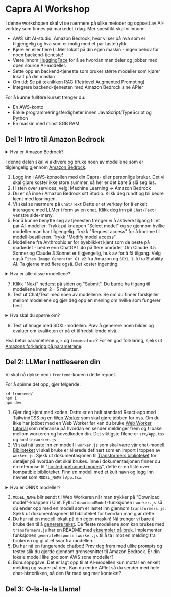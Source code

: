 # Capra AI Workshop

I denne workshopen skal vi se nærmere på ulike metoder og oppsett av AI-verktøy som finnes på markedet i dag. Mer spesifikt skal vi innom:

- AWS sitt AI-studio, Amazon Bedrock, hvor vi ser på hva som er tilgjengelig og hva som er mulig med et par tastetrykk.
- Kjøre en eller flere LLMer lokalt på din egen maskin - ingen behov for noen backend-tjeneste!
- Være innom [HuggingFace](https://huggingface.co/) for å se hvordan man deler og jobber med open source AI-modeller.
- Sette opp en backend-tjeneste som bruker større modeller som kjører lokalt på din maskin
- Om tid: Se på teknikken RAG (Retrievel Augmented Prompting)
- Integrere backend-tjenesten med Amazon Bedrock sine APIer

For å kunne fullføre kurset trenger du:

- En AWS-konto
- Enkle programmeringsferdigheter innen JavaScript/TypeScript og Python
- En maskin med minst 8GB RAM

## Del 1: Intro til Amazon Bedrock

<details>
<summary>Hva er Amazon Bedrock?</summary>

**Følgende oppsummering er generert av Anthrophic Claude 3.5 Sonnet v1:**

Amazon Bedrock er en fullt administrert tjeneste som gir utviklere og organisasjoner tilgang til en rekke kraftige språkmodeller (LLMs) og generative AI-modeller via et enkelt API-grensesnitt. Tjenesten inkluderer modeller fra ledende AI-selskaper som Anthropic, AI21 Labs og Stability AI, samt Amazon's egne modeller.

Teknisk sett fungerer Bedrock som et abstrahsjonslag over kompleks AI-infrastruktur. Det håndterer oppskalering, nedskaling og ressursallokering automatisk, noe som eliminerer behovet for manuell administrasjon av underliggende maskinvare og programvare.

En viktig funksjonalitet i Bedrock er muligheten for modell-tilpasning. Dette lar brukere finjustere pre-trente modeller på egne datasett, noe som kan forbedre modellens ytelse for spesifikke bruksområder. Prosessen foregår innenfor kundens AWS-miljø, noe som ivaretar datasikkerhet og personvern.

Bedrock integreres sømløst med andre AWS-tjenester, noe som muliggjør utvikling av ende-til-ende AI-løsninger. For eksempel kan man kombinere Bedrock med Amazon S3 for datalagring, Amazon SageMaker for ytterligere maskinlæringsoppgaver, eller AWS Lambda for serverløs behandling av AI-generert innhold.

API-et til Bedrock støtter både synkrone og asynkrone forespørsler, noe som gir fleksibilitet for ulike bruksscenarier. For lange eller ressurskrevende oppgaver kan asynkrone kall være særlig nyttige.

Tjenesten kan brukes til en rekke oppgaver innen naturlig språkbehandling og generativ AI, inkludert tekstgenerering, semantisk søk, sentiment-analyse, og oversettelse. Den støtter også multimodale modeller som kan generere eller analysere både tekst og bilder.

For utviklere og konsulenter representerer Bedrock en mulighet til å implementere avanserte AI-funksjoner i applikasjoner uten å måtte håndtere kompleksiteten ved å trene og distribuere store språkmodeller selv. Dette kan potensielt akselerere utviklingsprosessen og åpne for mer sofistikerte AI-drevne løsninger.

</details>

I denne delen skal vi aktivere og bruke noen av modellene som er tilgjengelig gjennom [Amazon Bedrock](https://aws.amazon.com/bedrock/).

1. Logg inn i AWS-konsollen med din Capra- eller personlige bruker. Det vi skal gjøre koster ikke store summer, så her er det bare å slå seg løs.
2. I listen over services, velg: Machine Learning -> Amazon Bedrock
3. Du er nå inne i Amazon Bedrock sitt Studio. Klikk deg rundt og bli bedre kjent med løsningen.
4. Vi skal se nærmere på `Chat/Text` Dette er et verktøy for å enkelt interagere med LLMer i form av en chat. Klikk deg inn på `Chat/Text` i venstre side-meny.
5. For å kunne benytte seg av tjenesten trenger vi å aktivere tilgang til et par AI-modeller. Trykk på knappen "Select model" og se gjennom hvilke modeller man har tilgjengelig. Trykk "Request access" for å komme til modell-bestilleren. Trykk "Modify model access".
6. Modellene fra Anthrophic er for øyeblikket kjent som de beste på markedet - bedre enn ChatGPT 4o på flere områder. Om Claude 3.5 Sonner og Claude 3 Sonnet er tilgjengelig, huk av for å få tilgang. Velg også `Titan Image Generator G1 v2` fra Amazon og `SDXL 1.0` fra Stability AI. Ta gjerne med flere også. Det koster ingenting.

<details>
<summary>Hva er alle disse modellene?</summary>

Amazon utvikler noen modeller selv, men deres største styrke er at de tilgjengeliggjør modeller fra andre tilydere under et enhetlig API.

Modellene til som er tilgjengelig innen tekstgenerering av noen av de beste som finnes, og utvalget er stort. For bildegenerering er utvalget mindre, og state-of-the-art er ikke tilgjengelig. For øyeblikket er bildegenerering begrenset til Amazons egne Titan-modeller og en modell fra Stability AI (SDXL v1.0).

Om du er interessert i å lese mer om de beste bildegeneratorene der ute, sjekk ut:

- [Dall-E 3](https://openai.com/index/dall-e-3/) fra OpenAI
- [Midjourney 6.1](https://www.midjourney.com/home) fra Midjourney
- [Stable Diffusion 3.5 Large](https://stability.ai/) fra Stability AI

Det finnes også andre kategorier av modeller:

**Lyd**

- [Synthesia](https://www.synthesia.io/features/languages)
- [Assembly.ai](https://www.assemblyai.com/)
- [Whisper](https://openai.com/index/whisper/) fra OpenAI

**Video**

- [Sora](https://openai.com/index/sora/) fra OpenAI (Ikke tilgjengelig)
- [Synthesia Avatars](https://www.synthesia.io/video-templates) Eksempel: [video generert gjennom Synthia Studio](./assets/videos/Synthesia%20-%20Cybersecurity%20101%20for%20Employees.mp4)

</details>

7. Klikk "Next" nederst på siden og "Submit". Du burde ha tilgang til modellene innen 2 - 5 minutter.
8. Test ut Chat/Text med noen av modellene. Se om du finner forskjeller mellom modellene og gjør deg opp en mening om hvilke som fungerer best
 
<details>
<summary>Hva skal du spørre om?</summary>

De fleste språkmodeller er gode nok til å gi deg oppskrifter eller forslag på middagsretter, selv på norsk. Spør heller om litt mer avanserte ting, for å teste at modellen forstår sammenheng og opplysninger i teksten du gir den.

For noen gode eksempler på prompts, sjekk ut [denne bloggen om teamet](https://medium.com/@woyera/top-10-ways-to-measure-how-smart-your-ai-really-is-a-fun-guide-06e232656231).

</details>

9. Test ut Image med SDXL-modellen. Prøv å generere noen bilder og evaluer om kvaliteten er på et tilfredstillende nivå.

Hva betur parametrene `p`, `k` og `temperature`? For en god forklaring, sjekk ut [Amazons forklaring på parametrene](https://docs.aws.amazon.com/bedrock/latest/userguide/inference-parameters.html?icmpid=docs_bedrock_help_panel_playgrounds).

## Del 2: LLMer i nettleseren din

Vi skal nå dykke ned i `frontend`-koden i dette repoet.

For å spinne det opp, gjør følgende:
```
cd frontend/
npm i
npm dev
```

1. Gjør deg kjent med koden. Dette er en helt standard React-app med TailwindCSS og en [Web Worker](https://developer.mozilla.org/en-US/docs/Web/API/Worker) som skal gjøre jobben for oss. Om du ikke har jobbet med en Web Worker før kan du bruke [Web Worker tutorial](https://developer.mozilla.org/en-US/docs/Web/API/Web_Workers_API/Using_web_workers) som referanse på hvordan en sender meldinger frem og tilbake mellom workeren og hovedkoden din. Det viktigste filene er `src/App.tsx` og `public/worker.js`.
2. Vi skal nå laste inn en modell i `worker.js` som skal være vår chat-modell. [Biblioteket](https://www.npmjs.com/package/@xenova/transformers) vi skal bruke er allerede definert som en import i toppen av `worker.js`. Sjekk ut dokumentasjonen til [Transformers biblioteket](https://www.npmjs.com/package/@xenova/transformers) for detaljer på hvordan det skal brukes. Inne i dokumentasjonen finner du en referanse til "[hosted pretrained models](https://huggingface.co/models?library=transformers.js&sort=trending)", dette er en liste over kompatible biblioteker. Finn en modell med et kult navn og legg inn navnet som `MODEL_NAME` i `App.tsx`.

<details>
<summary>Hva er ONNX modeller?</summary>

ONNX (Open Neural Network Exchange) modeller er et åpent, plattformuavhengig format for representasjon av maskinlæringsmodeller.

Den definerer en beregningsgraf bestående av noder (operasjoner) og kanter (dataflyt), og støtter et standardisert sett med operatører og datatyper. ONNX muliggjør interoperabilitet mellom ulike ML-rammeverk, forenkler modelloptimalisering og deployment, og støttes av et bredt økosystem av verktøy.

Formatet inkluderer metadata og er utvidbart for spesifikke anvendelser. Dette gjør ONNX til en nøkkelteknologi for å standardisere utveksling og distribusjon av AI-modeller på tvers av plattformer og miljøer.

</details>

3. `MODEL_NAME` blir sendt til Web Workeren når man trykker på "Download model"-knappen i UIet. Fyll ut `downloadModel`-funksjonen i `worker.js` så du ender opp med en modell som er lastet inn gjennom `transformers.js`. Sjekk ut dokumentasjonen til biblioteket for hvordan man gjør dette.
4. Du har nå en modell lokalt på din egen maskin! Nå trenger vi bare å bruke den til å [generere tekst](https://huggingface.co/tasks/text-generation#completion-generation-models). De fleste modellene som kan brukes med `transformers.js` har en README med [eksempler på bruk](https://huggingface.co/Xenova/Qwen1.5-0.5B-Chat). Implementer funksjonen `generateResponse` i `worker.js` til å ta i mot en melding fra brukeren og gi ut et svar fra modellen.
5. Du har nå en fungerende chatbot! Prøv deg frem med ulike prompts og tester slik du gjorde gjennom grensesnittet til Amazon Bedrock. Er din lokale modell like god som AWS sone modeller?
6. Bonusoppgave: Det er lagt opp til at AI-modellen kun mottar en enkelt melding og svarer på den. Kan du endre APIet så du sender med hele chat-historikken, så den får med seg mer kontekst?

## Del 3: O-la-la-la Llama!